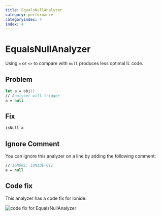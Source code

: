 ```yaml
---
title: EqualsNullAnalyzer
category: performance
categoryindex: 4
index: 4
---
```


# EqualsNullAnalyzer

Using `=` or `<>` to compare with `null` produces less optimal IL code.

## Problem

```fsharp
let a = obj()
// Analyzer will trigger
a = null
```

## Fix

```fsharp
isNull a
```

## Ignore Comment

You can ignore this analyzer on a line by adding the following comment:

```fsharp
// IGNORE: IONIDE-011
a = null
```

## Code fix

This analyzer has a code fix for Ionide:


![code fix for EqualsNullAnalyzer](../img/EqualsNullAnalyzer.gif)